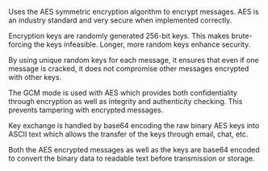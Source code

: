 Uses the AES symmetric encryption algorithm to encrypt messages. AES is an industry standard and very secure when implemented correctly.

Encryption keys are randomly generated 256-bit keys. This makes brute-forcing the keys infeasible. Longer, more random keys enhance security.

By using unique random keys for each message, it ensures that even if one message is cracked, it does not compromise other messages encrypted with other keys.

The GCM mode is used with AES which provides both confidentiality through encryption as well as integrity and authenticity checking. This prevents tampering with encrypted messages.

Key exchange is handled by base64 encoding the raw binary AES keys into ASCII text which allows the transfer of the keys through email, chat, etc.

Both the AES encrypted messages as well as the keys are base64 encoded to convert the binary data to readable text before transmission or storage.
